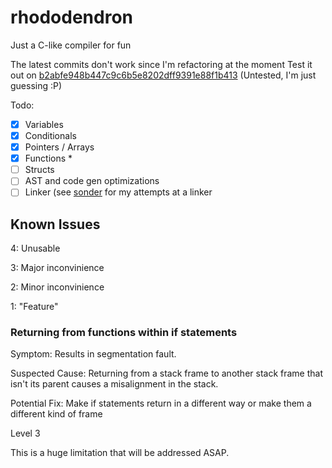 # rhododendron

Just a C-like compiler for fun

The latest commits don't work since I'm refactoring at the moment
Test it out on [b2abfe948b447c9c6b5e8202dff9391e88f1b413](https://github.com/azaleacolburn/rhododendron/tree/b2abfe948b447c9c6b5e8202dff9391e88f1b413) (Untested, I'm just guessing :P)

Todo:

- [x] Variables
- [x] Conditionals
- [x] Pointers / Arrays
- [x] Functions \*
- [ ] Structs
- [ ] AST and code gen optimizations
- [ ] Linker (see [sonder](https://github.com/azaleacolburn/sonder) for my attempts at a linker

## Known Issues

4: Unusable

3: Major inconvinience

2: Minor inconvinience

1: "Feature"

### Returning from functions within if statements

Symptom: Results in segmentation fault.

Suspected Cause: Returning from a stack frame to another stack frame that isn't its parent causes a misalignment in the stack.

Potential Fix: Make if statements return in a different way or make them a different kind of frame

Level 3

This is a huge limitation that will be addressed ASAP.
